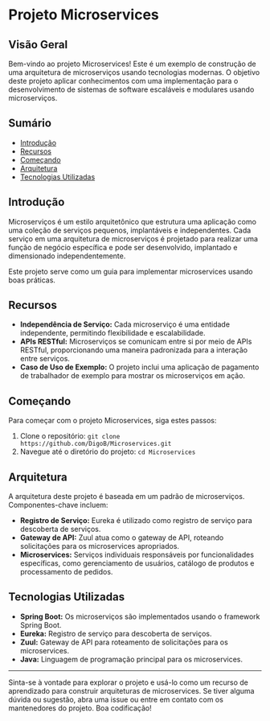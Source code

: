 # Projeto Microservices

## Visão Geral

Bem-vindo ao projeto Microservices! Este é um exemplo de construção de uma arquitetura de microserviços usando tecnologias modernas. O objetivo deste projeto aplicar conhecimentos com uma implementação para o desenvolvimento de sistemas de software escaláveis e modulares usando microserviços.

## Sumário

- [Introdução](#introdução)
- [Recursos](#recursos)
- [Começando](#começando)
- [Arquitetura](#arquitetura)
- [Tecnologias Utilizadas](#tecnologias-utilizadas)

## Introdução

Microserviços é um estilo arquitetônico que estrutura uma aplicação como uma coleção de serviços pequenos, implantáveis e independentes. Cada serviço em uma arquitetura de microserviços é projetado para realizar uma função de negócio específica e pode ser desenvolvido, implantado e dimensionado independentemente.

Este projeto serve como um guia para implementar microservices usando boas práticas.

## Recursos

- **Independência de Serviço:** Cada microserviço é uma entidade independente, permitindo flexibilidade e escalabilidade.
- **APIs RESTful:** Microserviços se comunicam entre si por meio de APIs RESTful, proporcionando uma maneira padronizada para a interação entre serviços.
- **Caso de Uso de Exemplo:** O projeto inclui uma aplicação de pagamento de trabalhador de exemplo para mostrar os microserviços em ação.

## Começando

Para começar com o projeto Microservices, siga estes passos:

1. Clone o repositório: `git clone https://github.com/DigoB/Microservices.git`
2. Navegue até o diretório do projeto: `cd Microservices`

## Arquitetura

A arquitetura deste projeto é baseada em um padrão de microserviços. Componentes-chave incluem:

- **Registro de Serviço:** Eureka é utilizado como registro de serviço para descoberta de serviços.
- **Gateway de API:** Zuul atua como o gateway de API, roteando solicitações para os microservices apropriados.
- **Microservices:** Serviços individuais responsáveis por funcionalidades específicas, como gerenciamento de usuários, catálogo de produtos e processamento de pedidos.

## Tecnologias Utilizadas

- **Spring Boot:** Os microserviços são implementados usando o framework Spring Boot.
- **Eureka:** Registro de serviço para descoberta de serviços.
- **Zuul:** Gateway de API para roteamento de solicitações para os microservices.
- **Java:** Linguagem de programação principal para os microservices.

---

Sinta-se à vontade para explorar o projeto e usá-lo como um recurso de aprendizado para construir arquiteturas de microservices. Se tiver alguma dúvida ou sugestão, abra uma issue ou entre em contato com os mantenedores do projeto. Boa codificação!
